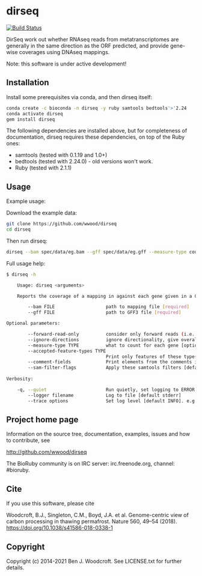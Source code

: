 # dirseq

[![Build Status](https://secure.travis-ci.org/wwood/dirseq.png)](http://travis-ci.org/wwood/dirseq)

DirSeq work out whether RNAseq reads from metatranscriptomes are generally in the same direction as the ORF predicted, and provide gene-wise coverages using DNAseq mappings.

Note: this software is under active development!

## Installation

Install some prerequisites via conda, and then dirseq itself:
```sh
conda create -c bioconda -n dirseq -y ruby samtools bedtools'>'2.24
conda activate dirseq
gem install dirseq
```

The following dependencies are installed above, but for completeness of documentation, dirseq requires these dependencies, on top of the Ruby ones:
* samtools (tested with 0.1.19 and 1.0+)
* bedtools (tested with 2.24.0) - old versions won't work.
* Ruby (tested with 2.1.1)

## Usage

Example usage:

Download the example data:
```sh
git clone https://github.com/wwood/dirseq
cd dirseq
```

Then run dirseq:
```sh
dirseq --bam spec/data/eg.bam --gff spec/data/eg.gff --measure-type count
```

Full usage help:
```sh
$ dirseq -h

    Usage: dirseq <arguments>

    Reports the coverage of a mapping in against each gene given in a GFF file

        --bam FILE                   path to mapping file [required]
        --gff FILE                   path to GFF3 file [required]

Optional parameters:

        --forward-read-only          consider only forward reads (i.e. read1) and ignore reverse reads. [default false]
        --ignore-directions          ignore directionality, give overall coverage [default: false i.e. differentiate between directions]
        --measure-type TYPE          what to count for each gene [options: count, coverage][default: coverage]
        --accepted-feature-types TYPE
                                     Print only features of these type(s) [default CDS]
        --comment-fields             Print elements from the comments in the GFF file [default ID]
        --sam-filter-flags           Apply these samtools filters [default: -F0x100 -F0x800]
        
Verbosity:

    -q, --quiet                      Run quietly, set logging to ERROR level [default INFO]
        --logger filename            Log to file [default stderr]
        --trace options              Set log level [default INFO]. e.g. '--trace debug' to set logging level to DEBUG
```

## Project home page

Information on the source tree, documentation, examples, issues and
how to contribute, see

  http://github.com/wwood/dirseq

The BioRuby community is on IRC server: irc.freenode.org, channel: #bioruby.

## Cite

If you use this software, please cite

Woodcroft, B.J., Singleton, C.M., Boyd, J.A. et al. Genome-centric view of carbon processing in thawing permafrost. Nature 560, 49–54 (2018). https://doi.org/10.1038/s41586-018-0338-1

## Copyright

Copyright (c) 2014-2021 Ben J. Woodcroft. See LICENSE.txt for further details.


